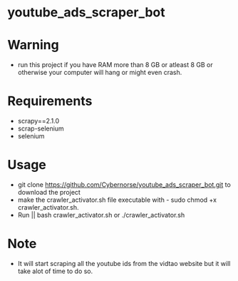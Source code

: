 # youtube_ads_scraper_bot
# Warning 
* run this project if you have RAM more than 8 GB or atleast 8 GB or otherwise your computer will hang or might even crash.

# Requirements
* scrapy==2.1.0
* scrap-selenium
* selenium

# Usage
* git clone https://github.com/Cybernorse/youtube_ads_scraper_bot.git to download the project 
* make the crawler_activator.sh file executable with - sudo chmod +x crawler_activator.sh.
* Run || bash crawler_activator.sh or ./crawler_activator.sh

# Note
* It will start scraping all the youtube ids from the vidtao website but it will take alot of time to do so. 
